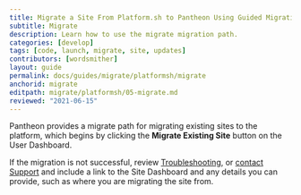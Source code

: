 ```yaml
---
title: Migrate a Site From Platform.sh to Pantheon Using Guided Migration
subtitle: Migrate
description: Learn how to use the migrate migration path.
categories: [develop]
tags: [code, launch, migrate, site, updates]
contributors: [wordsmither]
layout: guide
permalink: docs/guides/migrate/platformsh/migrate
anchorid: migrate
editpath: migrate/platformsh/05-migrate.md
reviewed: "2021-06-15"
---
```


Pantheon provides a migrate path for migrating existing sites to the platform, which begins by clicking the **Migrate Existing Site** button on the User Dashboard.

<Partial file="migrate/migrate-all.md" />

If the migration is not successful, review [Troubleshooting](troubleshooting), or [contact Support](/guides/support/contact-support/) and include a link to the Site Dashboard and any details you can provide, such as where you are migrating the site from.
